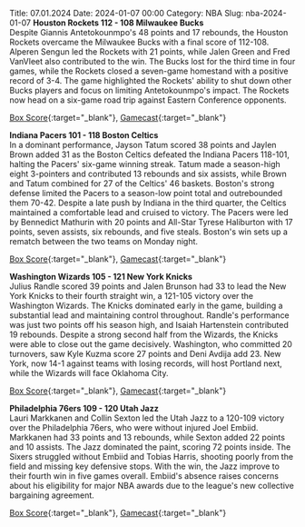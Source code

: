 Title: 07.01.2024
Date: 2024-01-07 00:00
Category: NBA 
Slug: nba-2024-01-07 
**Houston Rockets 112 - 108 Milwaukee Bucks**  
Despite Giannis Antetokounmpo's 48 points and 17 rebounds, the Houston Rockets overcame the Milwaukee Bucks with a final score of 112-108. Alperen Sengun led the Rockets with 21 points, while Jalen Green and Fred VanVleet also contributed to the win. The Bucks lost for the third time in four games, while the Rockets closed a seven-game homestand with a positive record of 3-4. The game highlighted the Rockets' ability to shut down other Bucks players and focus on limiting Antetokounmpo's impact. The Rockets now head on a six-game road trip against Eastern Conference opponents. 

[Box Score](https://www.nba.com/game/mil-vs-hou-0022300496/box-score){:target="_blank"}, [Gamecast](https://www.nba.com/game/mil-vs-hou-0022300496){:target="_blank"}<br>

**Indiana Pacers 101 - 118 Boston Celtics**  
In a dominant performance, Jayson Tatum scored 38 points and Jaylen Brown added 31 as the Boston Celtics defeated the Indiana Pacers 118-101, halting the Pacers' six-game winning streak. Tatum made a season-high eight 3-pointers and contributed 13 rebounds and six assists, while Brown and Tatum combined for 27 of the Celtics' 46 baskets. Boston's strong defense limited the Pacers to a season-low point total and outrebounded them 70-42. Despite a late push by Indiana in the third quarter, the Celtics maintained a comfortable lead and cruised to victory. The Pacers were led by Bennedict Mathurin with 20 points and All-Star Tyrese Haliburton with 17 points, seven assists, six rebounds, and five steals. Boston's win sets up a rematch between the two teams on Monday night. 

[Box Score](https://www.nba.com/game/bos-vs-ind-0022300493/box-score){:target="_blank"}, [Gamecast](https://www.nba.com/game/bos-vs-ind-0022300493){:target="_blank"}<br>

**Washington Wizards 105 - 121 New York Knicks**  
Julius Randle scored 39 points and Jalen Brunson had 33 to lead the New York Knicks to their fourth straight win, a 121-105 victory over the Washington Wizards. The Knicks dominated early in the game, building a substantial lead and maintaining control throughout. Randle's performance was just two points off his season high, and Isaiah Hartenstein contributed 19 rebounds. Despite a strong second half from the Wizards, the Knicks were able to close out the game decisively. Washington, who committed 20 turnovers, saw Kyle Kuzma score 27 points and Deni Avdija add 23. New York, now 14-1 against teams with losing records, will host Portland next, while the Wizards will face Oklahoma City. 

[Box Score](https://www.nba.com/game/nyk-vs-was-0022300494/box-score){:target="_blank"}, [Gamecast](https://www.nba.com/game/nyk-vs-was-0022300494){:target="_blank"}<br>

**Philadelphia 76ers 109 - 120 Utah Jazz**  
Lauri Markkanen and Collin Sexton led the Utah Jazz to a 120-109 victory over the Philadelphia 76ers, who were without injured Joel Embiid. Markkanen had 33 points and 13 rebounds, while Sexton added 22 points and 10 assists. The Jazz dominated the paint, scoring 72 points inside. The Sixers struggled without Embiid and Tobias Harris, shooting poorly from the field and missing key defensive stops. With the win, the Jazz improve to their fourth win in five games overall. Embiid's absence raises concerns about his eligibility for major NBA awards due to the league's new collective bargaining agreement. 

[Box Score](https://www.nba.com/game/uta-vs-phi-0022300495/box-score){:target="_blank"}, [Gamecast](https://www.nba.com/game/uta-vs-phi-0022300495){:target="_blank"}<br>

